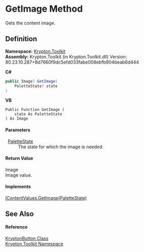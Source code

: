 # GetImage Method


Gets the content image.



## Definition
**Namespace:** <a href="79d2eac2-21f4-54ff-7552-b20c33c30600.md">Krypton.Toolkit</a>  
**Assembly:** Krypton.Toolkit (in Krypton.Toolkit.dll) Version: 80.23.10.287+8d7660f9dc5efd033fabe008ebfb904beab6d444

**C#**
``` C#
public Image? GetImage(
	PaletteState? state
)
```
**VB**
``` VB
Public Function GetImage ( 
	state As PaletteState
) As Image
```



#### Parameters
<dl><dt>  <a href="93e626cd-00cf-240e-06c6-ab4d47e982ba.md">PaletteState</a></dt><dd>The state for which the image is needed.</dd></dl>

#### Return Value
Image  
Image value.

#### Implements
<a href="63d72843-7683-934f-115a-5cfcb4fed432.md">IContentValues.GetImage(PaletteState)</a>  


## See Also


#### Reference
<a href="5a50795b-a8ed-ccb2-0fff-f00ab79d45f5.md">KryptonButton Class</a>  
<a href="79d2eac2-21f4-54ff-7552-b20c33c30600.md">Krypton.Toolkit Namespace</a>  
